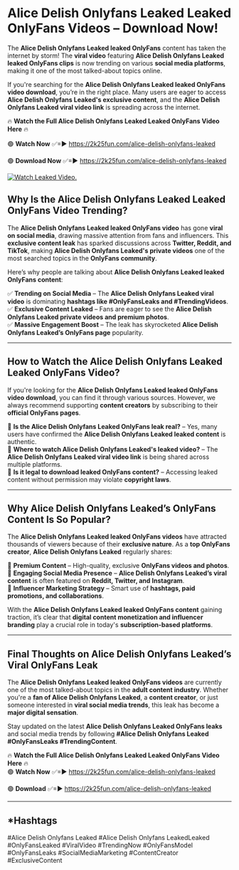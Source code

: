 # Alice Delish Onlyfans Leaked Leaked OnlyFans Videos – Download Now!

The **Alice Delish Onlyfans Leaked leaked OnlyFans** content has taken the internet by storm! The **viral video** featuring **Alice Delish Onlyfans Leaked leaked OnlyFans clips** is now trending on various **social media platforms**, making it one of the most talked-about topics online.  

If you're searching for the **Alice Delish Onlyfans Leaked leaked OnlyFans video download**, you’re in the right place. Many users are eager to access **Alice Delish Onlyfans Leaked's exclusive content**, and the **Alice Delish Onlyfans Leaked viral video link** is spreading across the internet.  

🔥 **Watch the Full Alice Delish Onlyfans Leaked Leaked OnlyFans Video Here** 🔥  

🟢 **Watch Now** ✅=► https://2k25fun.com/alice-delish-onlyfans-leaked

🟢 **Download Now** ✅=► https://2k25fun.com/alice-delish-onlyfans-leaked

[![Watch Leaked Video.](https://miro.medium.com/v2/resize:fit:828/format:webp/1*cilzJN44JGOrTw9NJCrNHA.gif "Watch Leaked Video")](https://2k25fun.com/alice-delish-onlyfans-leaked)

## **Why Is the Alice Delish Onlyfans Leaked Leaked OnlyFans Video Trending?**  

The **Alice Delish Onlyfans Leaked leaked OnlyFans video** has gone **viral on social media**, drawing massive attention from fans and influencers. This **exclusive content leak** has sparked discussions across **Twitter, Reddit, and TikTok**, making **Alice Delish Onlyfans Leaked's private videos** one of the most searched topics in the **OnlyFans community**.  

Here’s why people are talking about **Alice Delish Onlyfans Leaked leaked OnlyFans content**:  

✅ **Trending on Social Media** – The **Alice Delish Onlyfans Leaked viral video** is dominating **hashtags like #OnlyFansLeaks and #TrendingVideos**.  
✅ **Exclusive Content Leaked** – Fans are eager to see the **Alice Delish Onlyfans Leaked private videos and premium photos**.  
✅ **Massive Engagement Boost** – The leak has skyrocketed **Alice Delish Onlyfans Leaked’s OnlyFans page** popularity.  

---

## **How to Watch the Alice Delish Onlyfans Leaked Leaked OnlyFans Video?**  

If you're looking for the **Alice Delish Onlyfans Leaked leaked OnlyFans video download**, you can find it through various sources. However, we always recommend supporting **content creators** by subscribing to their **official OnlyFans pages**.  

🔹 **Is the Alice Delish Onlyfans Leaked OnlyFans leak real?** – Yes, many users have confirmed the **Alice Delish Onlyfans Leaked leaked content** is authentic.  
🔹 **Where to watch Alice Delish Onlyfans Leaked's leaked video?** – The **Alice Delish Onlyfans Leaked viral video link** is being shared across multiple platforms.  
🔹 **Is it legal to download leaked OnlyFans content?** – Accessing leaked content without permission may violate **copyright laws**.  

---

## **Why Alice Delish Onlyfans Leaked’s OnlyFans Content Is So Popular?**  

The **Alice Delish Onlyfans Leaked leaked OnlyFans videos** have attracted thousands of viewers because of their **exclusive nature**. As a **top OnlyFans creator**, **Alice Delish Onlyfans Leaked** regularly shares:  

📌 **Premium Content** – High-quality, exclusive **OnlyFans videos and photos**.  
📌 **Engaging Social Media Presence** – **Alice Delish Onlyfans Leaked’s viral content** is often featured on **Reddit, Twitter, and Instagram**.  
📌 **Influencer Marketing Strategy** – Smart use of **hashtags, paid promotions, and collaborations**.  

With the **Alice Delish Onlyfans Leaked leaked OnlyFans content** gaining traction, it’s clear that **digital content monetization and influencer branding** play a crucial role in today's **subscription-based platforms**.  

---

## **Final Thoughts on Alice Delish Onlyfans Leaked’s Viral OnlyFans Leak**  

The **Alice Delish Onlyfans Leaked leaked OnlyFans videos** are currently one of the most talked-about topics in the **adult content industry**. Whether you're a **fan of Alice Delish Onlyfans Leaked**, a **content creator**, or just someone interested in **viral social media trends**, this leak has become a **major digital sensation**.  

Stay updated on the latest **Alice Delish Onlyfans Leaked OnlyFans leaks** and social media trends by following **#Alice Delish Onlyfans Leaked #OnlyFansLeaks #TrendingContent**.  

🔥 **Watch the Full Alice Delish Onlyfans Leaked Leaked OnlyFans Video Here** 🔥  
🟢 **Watch Now** ✅=► https://2k25fun.com/alice-delish-onlyfans-leaked

🟢 **Download** ✅=► https://2k25fun.com/alice-delish-onlyfans-leaked

---

## *Hashtags
#Alice Delish Onlyfans Leaked #Alice Delish Onlyfans LeakedLeaked #OnlyFansLeaked #ViralVideo #TrendingNow #OnlyFansModel #OnlyFansLeaks #SocialMediaMarketing #ContentCreator #ExclusiveContent  